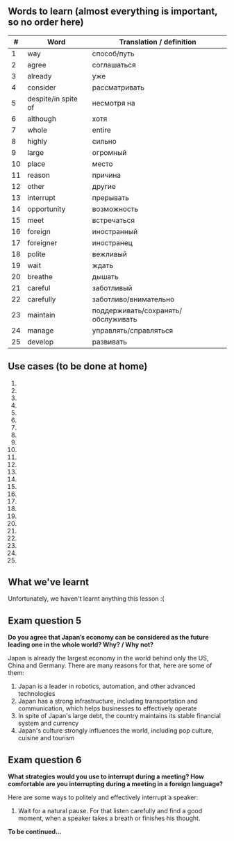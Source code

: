 ## Words to learn (almost everything is important, so no order here)
| # | Word | Translation / definition |
|-|-|-|
| 1  | way | способ/путь |
| 2  | agree |  соглашаться |
| 3  | already | уже |
| 4  | consider | рассматривать |
| 5  | despite/in spite of | несмотря на |
| 6  | although |  хотя |
| 7  | whole | entire |
| 8  | highly | сильно |
| 9  | large |  огромный|
| 10 | place |  место|
| 11 | reason |  причина|
| 12 | other |  другие|
| 13 | interrupt |  прерывать|
| 14 | opportunity |  возможность|
| 15 | meet |  встречаться| с кем-то
| 16 | foreign |  иностранный|
| 17 | foreigner | иностранец
| 18 |polite | вежливый|
| 19 | wait | ждать|
| 20 | breathe | дышать |
| 21 | careful | заботливый|
| 22 | carefully | заботливо/внимательно |
| 23 | maintain | поддерживать/сохранять/обслуживать |
| 24 | manage | управлять/справляться |
| 25 | develop | развивать |

## Use cases (to be done at home)
1.
2.
3.
4.
5.
6.
7.
8.
9.
10.
11.
12.
13.
14.
15.
16.
17.
18.
19.
20.
21.
22.
23.
24.
25.

## What we've learnt
Unfortunately, we haven't learnt anything this lesson :(

## Exam question 5
**Do you agree that Japan’s economy can be considered as the future leading one in the whole world? Why? / Why not?**<br>

Japan is already the largest economy in the world behind only the US, China and Germany. There are many reasons for that, here are some of them:
1. Japan is a leader in robotics, automation, and other advanced technologies
2. Japan has a strong infrastructure, including transportation and communication, which helps businesses to effectively operate
3. In spite of Japan's large debt, the country maintains its stable financial system and currency
4. Japan's culture strongly influences the world, including pop culture, cuisine and tourism

## Exam question 6
**What strategies would you use to interrupt during a meeting? How comfortable are you interrupting during a meeting in a foreign language?**<br>

Here are some ways to politely and effectively interrupt a speaker:
1. Wait for a natural pause. For that listen carefully and find a good moment, when a speaker takes a breath or finishes his thought.

**To be continued...**
